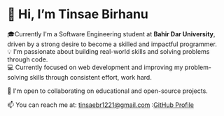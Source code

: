 # 👋 Hi, I’m Tinsae Birhanu

🎓Currently I'm a Software Engineering student at **Bahir Dar University**, driven by a strong desire to become a skilled and impactful programmer.  
💡 I'm passionate about building real-world skills and solving problems through code.  
💻 Currently focused on web development and improving my problem-solving skills through consistent effort, work hard.

🤝 I'm open to collaborating on educational and open-source projects.

📫 You can reach me at: [tinsaebr1221@gmail.com](mailto:tinsaebr1221@gmail.com) 
                      :[GitHub Profile](https://github.com/ktinsu)
  
